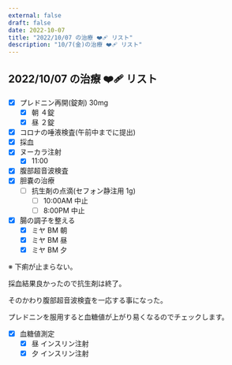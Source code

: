 ```yaml
---
external: false
draft: false
date: 2022-10-07
title: "2022/10/07 の治療 ❤️‍🩹 リスト"
description: "10/7(金)の治療 ❤️‍🩹 リスト"
---
```


## 2022/10/07 の治療 ❤️‍🩹 リスト

- [x] プレドニン再開(錠剤) 30mg
  - [x] 朝 ４錠
  - [x] 昼 ２錠
- [x] コロナの唾液検査(午前中までに提出)
- [x] 採血
- [x] ヌーカラ注射
  - [x] 11:00
- [x] 腹部超音波検査
- [x] 胆嚢の治療
  - [ ] 抗生剤の点滴(セフォン静注用 1g)
    - [ ] 10:00AM 中止
    - [ ] 8:00PM 中止
- [x] 腸の調子を整える
  - [x] ミヤ BM 朝
  - [x] ミヤ BM 昼
  - [x] ミヤ BM 夕

※ 下痢が止まらない。

採血結果良かったので抗生剤は終了。

そのかわり腹部超音波検査を一応する事になった。

プレドニンを服用すると血糖値が上がり易くなるのでチェックします。

- [x] 血糖値測定
  - [x] 昼 インスリン注射
  - [x] 夕 インスリン注射
